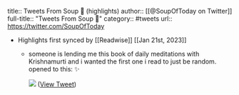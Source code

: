title:: Tweets From Soup 🥣 (highlights)
author:: [[@SoupOfToday on Twitter]]
full-title:: "Tweets From Soup 🥣"
category:: #tweets
url:: https://twitter.com/SoupOfToday

- Highlights first synced by [[Readwise]] [[Jan 21st, 2023]]
	- someone is lending me this book of daily meditations with Krishnamurti
	  and i wanted the first one i read to just be random. opened to this: ✨ 
	  
	  ![](https://pbs.twimg.com/media/FmoSjRMWAAMTjjf.jpg) ([View Tweet](https://twitter.com/SoupOfToday/status/1615124031421775872))